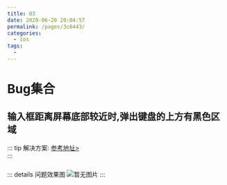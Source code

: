 ```yaml
---
title: 03
date: 2020-06-20 20:04:57
permalink: /pages/3c6443/
categories:
  - ios
tags:
  - 
---
```

# Bug集合

## 输入框距离屏幕底部较近时,弹出键盘的上方有黑色区域
::: tip 解决方案:
[参考地址>](https://www.codenong.com/55683590/)
<br>
:::

::: details 问题效果图
<img style="margin-top:10px" :src="$withBase('/ios/04.png')" alt="暂无图片">
:::

